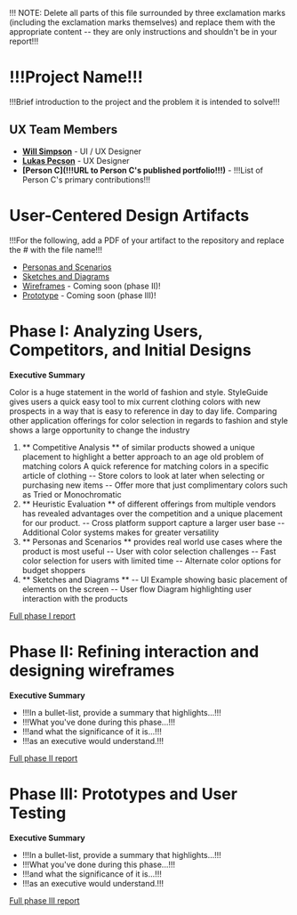 !!! NOTE: Delete all parts of this file surrounded by three exclamation marks (including the exclamation marks themselves) and replace them with the appropriate content -- they are only instructions and shouldn't be in your report!!!

# !!!Project Name!!!

!!!Brief introduction to the project and the problem it is intended to solve!!!

## UX Team Members

* **[Will Simpson](https://usabilityengineering.github.io/ux-portfolio-wjsimpson-chico/)** - UI / UX Designer
* **[Lukas Pecson](https://usabilityengineering.github.io/ux-portfolio-Lpecson/)** - UX Designer
* **[Person C](!!!URL to Person C's published portfolio!!!)** - !!!List of Person C's primary contributions!!!

# User-Centered Design Artifacts
 
!!!For the following, add a PDF of your artifact to the repository and replace the # with the file name!!!
* [Personas and Scenarios](personas/)
* [Sketches and Diagrams](sketches/)
* [Wireframes](#) - Coming soon (phase II)!
* [Prototype](#) - Coming soon (phase III)!

# Phase I: Analyzing Users, Competitors, and Initial Designs

**Executive Summary**

Color is a huge statement in the world of fashion and style. StyleGuide gives users a quick easy tool to mix current clothing colors with new prospects in a way that is easy to reference in day to day life. Comparing other application offerings for color selection in regards to fashion and style shows a large opportunity to change the industry

1. ** Competitive Analysis ** of similar products showed a unique placement to highlight a better approach to an age old problem of matching colors
A quick reference for matching colors in a specific article of clothing 
-- Store colors to look at later when selecting or purchasing new items
-- Offer more that just complimentary colors such as Tried or Monochromatic
2. ** Heuristic Evaluation ** of different offerings from multiple vendors has revealed advantages over the competition and a unique placement for our product.
-- Cross platform support capture a larger user base
-- Additional Color systems makes for greater versatility
3. ** Personas and Scenarios ** provides real world use cases where the product is most useful
-- User with color selection challenges
-- Fast color selection for users with limited time
-- Alternate color options for budget shoppers
4. ** Sketches and Diagrams **
-- UI Example showing basic placement of elements on the screen
-- User flow Diagram highlighting user interaction with the products


[Full phase I report](phaseI/)

# Phase II: Refining interaction and designing wireframes

**Executive Summary**

* !!!In a bullet-list, provide a summary that highlights...!!!
* !!!What you've done during this phase...!!!
* !!!and what the significance of it is...!!!
* !!!as an executive would understand.!!!

[Full phase II report](phaseII/)

# Phase III: Prototypes and User Testing

**Executive Summary**

* !!!In a bullet-list, provide a summary that highlights...!!!
* !!!What you've done during this phase...!!!
* !!!and what the significance of it is...!!!
* !!!as an executive would understand.!!!

[Full phase III report](phaseIII/)
